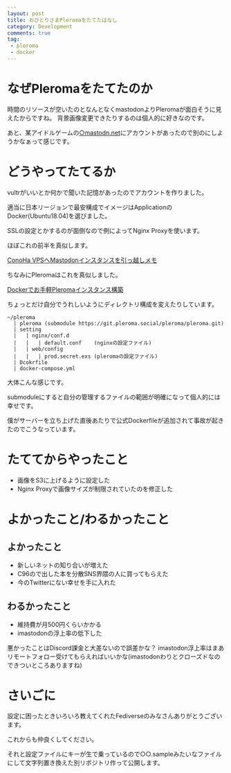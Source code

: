 ```yaml
---
layout: post
title: おひとりさまPleromaをたてたはなし
category: Development
comments: true
tag:
 - pleroma
 - docker
---
```


# なぜPleromaをたてたのか

時間のリソースが空いたのとなんとなくmastodonよりPleromaが面白そうに見えたからですね。
背景画像変更できたりするのは個人的に好きなのです。

あと、某アイドルゲームの[○mastodn.net](imastodon.net)にアカウントがあったので別のにしようかなぁって感じです。

# どうやってたてるか

vultrがいいとか何かで聞いた記憶があったのでアカウントを作りました。

適当に日本リージョンで最安構成でイメージはApplicationのDocker(Ubuntu18.04)を選びました。

SSLの設定とかするのが面倒なので例によってNginx Proxyを使います。

ほぼこれの前半を真似します。

[ConoHa VPSへMastodonインスタンスを引っ越しメモ](https://qiita.com/jqtype/items/09eaa2e76d1ecba3543a#nginx-proxy%E3%81%AE%E8%A8%AD%E5%AE%9A)

ちなみにPleromaはこれを真似しました。

[Dockerでお手軽Pleromaインスタンス構築](https://qiita.com/jqtype/items/c6359924dfbe3f6e6e53)

ちょっとだけ自分でうれしいようにディレクトリ構成を変えたりしています。

```
~/pleroma
  | pleroma (submodule https://git.pleroma.social/pleroma/pleroma.git)
  | setting
  |   | nginx/conf.d
  |   |   | default.conf    (nginxの設定ファイル)
  |   | web/config
  |   |   | prod.secret.exs (pleromaの設定ファイル)
  | Dcokrfile
  | docker-compose.yml
```

大体こんな感じです。

submoduleにすると自分の管理するファイルの範囲が明確になって個人的には幸せです。

僕がサーバーを立ち上げた直後あたりで公式Dockerfileが追加されて事故が起きたのでこうなっています。

# たててからやったこと

- 画像をS3に上げるように設定した
- Nginx Proxyで画像サイズが制限されていたのを修正した

# よかったこと/わるかったこと

## よかったこと

- 新しいネットの知り合いが増えた
- C96ので出した本を分散SNS界隈の人に買ってもらえた
- 今のTwitterにない幸せを手に入れた

## わるかったこと

- 維持費が月500円くらいかかる
- imastodonの浮上率の低下した

悪かったことはDiscord課金と大差ないので誤差かな？
imastodon浮上率はまあリモートフォロー受けてもらえればいいかな(imastodonわりとクローズドなのできついところありますね)

# さいごに

設定に困ったときいろいろ教えてくれたFediverseのみなさんありがとうございます。

これからも仲良くしてください。

それと設定ファイルにキーが生で乗っているので○○.sampleみたいなファイルにして文字列置き換えた別リポジトリ作って公開します。
